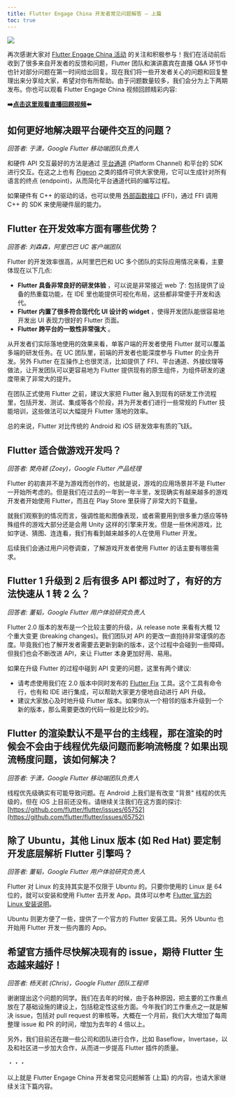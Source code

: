 ```yaml
---
title: Flutter Engage China 开发者常见问题解答 — 上篇
toc: true
---
```


![]({{site.flutter-files-cn}}/posts/images/2021/04/84565efef718e.jpg)

再次感谢大家对 [Flutter Engage China 活动](https://flutter.cn/posts/flutter-engage-china-event-recap) 的关注和积极参与！我们在活动前后收到了很多来自开发者的反馈和问题，Flutter 团队和演讲嘉宾在直播 Q&A 环节中也针对部分问题在第一时间给出回复。现在我们将一些开发者关心的问题和回复整理出来分享给大家，希望对你有所帮助。由于问题数量较多，我们会分为上下两期发布。你也可以观看 Flutter Engage China 视频回顾精彩内容:

**➡️[点击这里观看直播回顾视频](https://www.bilibili.com/medialist/play/ml1214246458/BV1hh411D7mV)⬅️**


## **如何更好地解决跟平台硬件交互的问题？**

*回答者: 于潇，Google Flutter 移动端团队负责人*

和硬件 API 交互最好的方法是通过 [平台通道](https://docs.flutter.cn/development/platform-integration/platform-channels) (Platform Channel) 和平台的 SDK 进行交互。在这之上也有 [Pigeon](https://pub.flutter-io.cn/packages/pigeon) 之类的插件可供大家使用，它可以生成针对所有语言的终点 (endpoint)，从而简化平台通道代码的编写过程。

如果硬件有 C++ 的驱动的话，也可以使用 [外部函数接口](https://docs.flutter.cn/development/platform-integration/c-interop) (FFI)，通过 FFI 调用 C++ 的 SDK 来使用硬件层的能力。

## **Flutter 在开发效率方面有哪些优势？**

*回答者: 刘森森，阿里巴巴 UC 客户端团队*

Flutter 的开发效率很高，从阿里巴巴和 UC 多个团队的实际应用情况来看，主要体现在以下几点:

* **Flutter 具备非常良好的研发体验** ，可以说是非常接近 web 了: 包括提供了设备的热重载功能，在 IDE 里也能提供可视化布局，这些都非常便于开发和迭代。
* **Flutter 内置了很多符合现代化 UI 设计的 widget** ，使得开发团队能很容易地开发出 UI 表现力很好的 Flutter 页面。
* **Flutter 跨平台的一致性非常强大** 。

从开发者们实际落地使用的效果来看，单客户端的开发者使用 Flutter 就可以覆盖多端的研发任务。在 UC 团队里，前端的开发者也能深度参与 Flutter 的业务开发。另外 Flutter 在互操作上也很灵活，比如提供了 FFI、平台通道、外接纹理等做法，让开发团队可以更容易地为 Flutter 提供现有的原生组件，为组件研发的速度带来了非常大的提升。

在团队正式使用 Flutter 之前，建议大家把 Flutter 融入到现有的研发工作流程里，包括开发、测试、集成等各个阶段，并为开发者们进行一些常规的 Flutter 技能培训，这些做法可以大幅提升 Flutter 落地的效率。

总的来说，Flutter 对比传统的 Android 和 iOS 研发效率有质的飞跃。

## **Flutter 适合做游戏开发吗？**

*回答者: 樊舟颖 (Zoey)，Google Flutter 产品经理*

Flutter 的初衷并不是为游戏而创作的，也就是说，游戏的应用场景并不是 Flutter 一开始所考虑的。但是我们在过去的一年到一年半里，发现确实有越来越多的游戏开发者开始使用 Flutter，而且在 Play Store 里获得了非常大的下载量。

就我们观察到的情况而言，强调性能和图像表现，或者需要用到很多重力感应等特殊组件的游戏大部分还是会用 Unity 这样的引擎来开发。但是一些休闲游戏，比如字谜、猜图、连连看，我们有看到越来越多的人在使用 Flutter 开发。

后续我们会通过用户问卷调查，了解游戏开发者使用 Flutter 的话主要有哪些需求。

## **Flutter 1 升级到 2 后有很多 API 都过时了，有好的方法快速从 1 转 2 么？**

*回答者: 董韬，Google Flutter 用户体验研究负责人*

Flutter 2.0 版本的发布是一个比较主要的升级，从 release note 来看有大概 12 个重大变更 (breaking changes)。我们团队对 API 的更改一直抱持非常谨慎的态度。毕竟我们也了解开发者需要去更新到新的版本，这个过程中会碰到一些障碍。但我们也会不断改进 API，来让 Flutter 本身更加好用、易用。

如果在升级 Flutter 的过程中碰到 API 变更的问题，这里有两个建议:

* 请考虑使用我们在 2.0 版本中同时发布的 [Flutter Fix](https://docs.flutter.cn/development/tools/flutter-fix) 工具。这个工具有命令行，也有和 IDE 进行集成，可以帮助大家更方便地自动进行 API 升级。
* 建议大家放心及时地升级 Flutter 版本。如果你从一个相邻的版本升级到一个新的版本，那么需要更改的代码一般是比较少的。

## **Flutter 的渲染默认不是平台的主线程，那在渲染的时候会不会由于线程优先级问题而影响流畅度？如果出现流畅度问题，该如何解决？**

*回答者: 于潇，Google Flutter 移动端团队负责人*

线程优先级确实有可能导致问题。在 Android 上我们是有改变 "背景" 线程的优先级的，但在 iOS 上目前还没有。请继续关注我们在这方面的探讨: [https://github.com/flutter/flutter/issues/65752](https://github.com/flutter/flutter/issues/65752)

## **除了 Ubuntu，其他 Linux 版本 (如 Red Hat) 要定制开发底层解析 Flutter 引擎吗？**

*回答者: 董韬，Google Flutter 用户体验研究负责人*

Flutter 对 Linux 的支持其实是不仅限于 Ubuntu 的。只要你使用的 Linux 是 64 位的，就可以安装和使用 Flutter 去开发 App。具体可以参考 [Flutter 官方的 Linux 安装说明](https://docs.flutter.cn/get-started/install/linux)。

Ubuntu 则更方便了一些，提供了一个官方的 Flutter 安装工具。另外 Ubuntu 也开始用 Flutter 开发一些内置的 App。

## **希望官方插件尽快解决现有的 issue，期待 Flutter 生态越来越好！**

*回答者: 杨天航 (Chris)，Google Flutter 团队工程师*

谢谢提出这个问题的同学。我们在去年的时候，由于各种原因，把主要的工作重点放在了基础设施的建设上，包括稳定性这些方面。今年我们的工作重点之一就是解决 issue，包括对 pull request 的审核等。大概在一个月前，我们大大增加了每周整理 issue 和 PR 的时间，增加为去年的 4 倍以上。

另外，我们目前还在跟一些公司和团队进行合作，比如 Baseflow，Invertase，以及和社区进一步加大合作，从而进一步提高 Flutter 插件的质量。

・・・

以上就是 Flutter Engage China 开发者常见问题解答 (上篇) 的内容，也请大家继续关注下篇内容。
